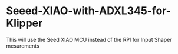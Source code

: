 # Seeed-XIAO-with-ADXL345-for-Klipper
This will use the Seed XIAO MCU instead of the RPI for Input Shaper mesurements
